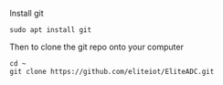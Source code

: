 


Install git

    sudo apt install git

Then to clone the git repo onto your computer

    cd ~
    git clone https://github.com/eliteiot/EliteADC.git